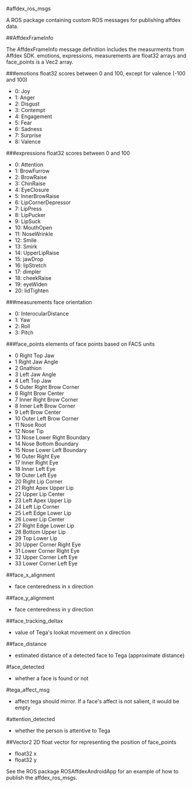#affdex_ros_msgs

A ROS package containing custom ROS messages for publishing affdex data.

##AffdexFrameInfo

The AffdexFrameInfo message definition includes the measurments from Affdex SDK. emotions, expressions, measurements are float32 arrays and face_points is a Vec2 array. 

###emotions
float32 scores between 0 and 100, except for valence (-100 and 100)
- 0: Joy
- 1: Anger
- 2: Disgust
- 3: Contempt
- 4: Engagement
- 5: Fear
- 6: Sadness
- 7: Surprise
- 8: Valence

###expressions 
float32 scores between 0 and 100
- 0: Attention
- 1: BrowFurrow
- 2: BrowRaise
- 3: ChinRaise
- 4: EyeClosure
- 5: InnerBrowRaise
- 6: LipCornerDepressor
- 7: LipPress
- 8: LipPucker
- 9: LipSuck
- 10: MouthOpen
- 11: NoseWrinkle
- 12: Smile
- 13: Smirk
- 14: UpperLipRaise
- 15: jawDrop
- 16: lipStretch
- 17: dimpler
- 18: cheekRaise
- 19: eyeWiden
- 20: lidTighten

###measurements
face orientation
- 0: InterocularDistance
- 1: Yaw
- 2: Roll
- 3: Pitch

###face_points
elements of face points based on FACS units
- 0 Right Top Jaw
- 1 Right Jaw Angle
- 2 Gnathion 
- 3 Left Jaw Angle 
- 4 Left Top Jaw 
- 5 Outer Right Brow Corner 
- 6 Right Brow Center 
- 7 Inner Right Brow Corner 
- 8 Inner Left Brow Corner 
- 9 Left Brow Center 
- 10 Outer Left Brow Corner 
- 11 Nose Root 
- 12 Nose Tip 
- 13 Nose Lower Right Boundary 
- 14 Nose Bottom Boundary 
- 15 Nose Lower Left Boundary 
- 16 Outer Right Eye 
- 17 Inner Right Eye
- 18 Inner Left Eye
- 19 Outer Left Eye
- 20 Right Lip Corner
- 21 Right Apex Upper Lip
- 22 Upper Lip Center
- 23 Left Apex Upper Lip
- 24 Left Lip Corner
- 25 Left Edge Lower Lip
- 26 Lower Lip Center
- 27 Right Edge Lower Lip
- 28 Bottom Upper Lip
- 29 Top Lower Lip
- 30 Upper Corner Right Eye
- 31 Lower Corner Right Eye
- 32 Upper Corner Left Eye
- 33 Lower Corner Left Eye 

##face_x_alignment
- face centeredness in x direction

##face_y_alignment
- face centeredness in y direction

##face_tracking_deltax
- value of Tega's lookat movement on x direction

##face_distance
- estimated distance of a detected face to Tega (approximate distance)

#face_detected
- whether a face is found or not

#tega_affect_msg
- affect tega should mirror. If a face's affect is not salient, it would be empty

#attention_detected
- whether the person is attentive to Tega

##Vector2
2D float vector for representing the position of face_points
- float32 x
- float32 y

See the ROS package ROSAffdexAndroidApp for an example of how to publish the affdex_ros_msgs.
